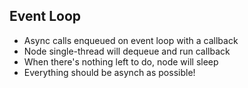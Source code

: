 ##  Event Loop

* Async calls enqueued on event loop with a callback
* Node single-thread will dequeue and run callback
* When there's nothing left to do, node will sleep
* Everything should be asynch as possible!